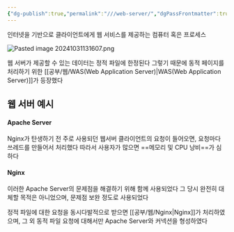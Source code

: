 ```yaml
---
{"dg-publish":true,"permalink":"///web-server/","dgPassFrontmatter":true}
---
```



인터넷을 기반으로 클라이언트에게 웹 서비스를 제공하는 컴퓨터 혹은 프로세스

![Pasted image 20241031131607.png](/img/user/%EC%B2%A8%EB%B6%80%ED%8C%8C%EC%9D%BC/Pasted%20image%2020241031131607.png)

웹 서버가 제공할 수 있는 데이터는 정적 파일에 한정된다
그렇기 때문에 동적 페이지를 처리하기 위한 [[공부/웹/WAS(Web Application Server)\|WAS(Web Application Server)]]가 등장했다

## 웹 서버 예시

#### Apache Server

Nginx가 탄생하기 전 주로 사용되던 웹서버
클라이언트의 요청이 들어오면, 요청마다 쓰레드를 만들어서 처리했다
따라서 사용자가 많으면 ==메모리 및 CPU 낭비==가 심하다

#### Nginx

이러한 Apache Server의 문제점을 해결하기 위해 함께 사용되었다
그 당시 완전히 대체할 목적은 아니었으며, 문제점 보완 정도로 사용되었다

정적 파일에 대한 요청을 동시다발적으로 받으면 [[공부/웹/Nginx\|Nginx]]가 처리하였으며,
그 외 동적 파일 요청에 대해서만 Apache Server와 커넥션을 형성하였다